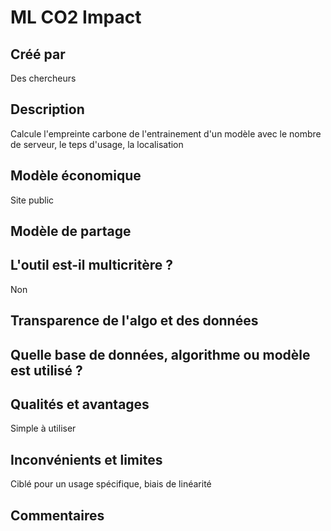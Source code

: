 # ML CO2 Impact

## Créé par

Des chercheurs

## Description

Calcule l'empreinte carbone de l'entrainement d'un modèle avec le nombre de serveur, le teps d'usage, la localisation

## Modèle économique

Site public

## Modèle de partage



## L'outil est-il multicritère ?

Non

## Transparence de l'algo et des données



## Quelle base de données, algorithme ou modèle est utilisé ?



## Qualités et avantages

Simple à utiliser

## Inconvénients et limites

Ciblé pour un usage spécifique, biais de linéarité

## Commentaires



